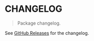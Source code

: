 # CHANGELOG

> Package changelog.

See [GitHub Releases](https://github.com/stdlib-js/stats-base-smeanwd/releases) for the changelog.